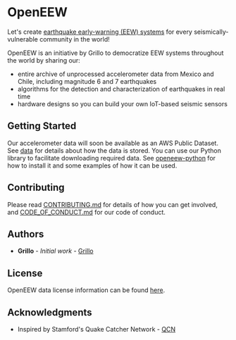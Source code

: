 # OpenEEW

Let's create [earthquake early-warning (EEW) systems](https://en.wikipedia.org/wiki/Earthquake_warning_system/) for every seismically-vulnerable community in the world! 

OpenEEW is an initiative by Grillo to democratize EEW systems throughout the world by sharing our:
* entire archive of unprocessed accelerometer data from Mexico and Chile, including magnitude 6 and 7 earthquakes
* algorithms for the detection and characterization of earthquakes in real time
* hardware designs so you can build your own IoT-based seismic sensors

## Getting Started

Our accelerometer data will soon be available as an AWS Public Dataset. See [data](data/README.md) for details about how the data is stored. You can use our Python library to facilitate downloading required data. See [openeew-python](https://github.com/grillo/openeew-python/blob/master/README.md) for how to install it and some examples of how it can be used.

## Contributing

Please read [CONTRIBUTING.md](CONTRIBUTING.md) for details of how you can get involved, and [CODE_OF_CONDUCT.md](CODE_OF_CONDUCT.md) for our code of conduct.

## Authors

* **Grillo** - *Initial work* - [Grillo](https://grillo.io)

## License

OpenEEW data license information can be found [here](data/README.md#license).

## Acknowledgments

* Inspired by Stamford's Quake Catcher Network - [QCN](http://qcn.stanford.edu/)
